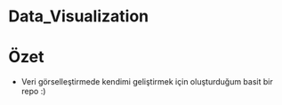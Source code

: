  # Data_Visualization


# Özet
* Veri görselleştirmede kendimi geliştirmek için oluşturduğum basit bir repo :)

